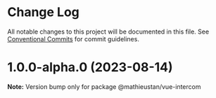 # Change Log

All notable changes to this project will be documented in this file.
See [Conventional Commits](https://conventionalcommits.org) for commit guidelines.

# 1.0.0-alpha.0 (2023-08-14)

**Note:** Version bump only for package @mathieustan/vue-intercom
